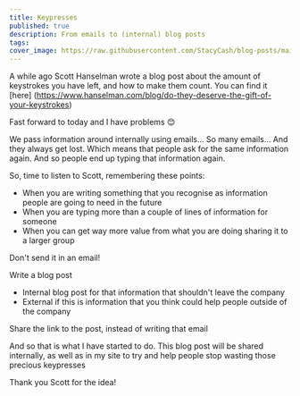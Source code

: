 ```yaml
---
title: Keypresses
published: true
description: From emails to (internal) blog posts
tags: 
cover_image: https://raw.githubusercontent.com/StacyCash/blog-posts/main/general/keypresses/cover-image.jpg
---
```


A while ago Scott Hanselman wrote a blog post about the amount of keystrokes you have left, and how to make them count. You can find it [here]
(https://www.hanselman.com/blog/do-they-deserve-the-gift-of-your-keystrokes)

Fast forward to today and I have problems 😊

We pass information around internally using emails...
So many emails...
And they always get lost.
Which means that people ask for the same information again.
And so people end up typing that information again.

So, time to listen to Scott, remembering these points:

* When you are writing something that you recognise as information people are going to need in the future
* When you are typing more than a couple of lines of information for someone
* When you can get way more value from what you are doing sharing it to a larger group

Don't send it in an email!

Write a blog post

* Internal blog post for that information that shouldn't leave the company
* External if this is information that you think could help people outside of the company

Share the link to the post, instead of writing that email

And so that is what I have started to do. This blog post will be shared internally, as well as in my site to try and help people stop wasting those precious keypresses

Thank you Scott for the idea!